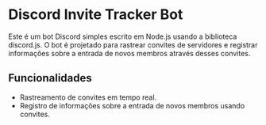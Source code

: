 # Discord Invite Tracker Bot

Este é um bot Discord simples escrito em Node.js usando a biblioteca discord.js. O bot é projetado para rastrear convites de servidores e registrar informações sobre a entrada de novos membros através desses convites.

## Funcionalidades

- Rastreamento de convites em tempo real.
- Registro de informações sobre a entrada de novos membros usando convites.